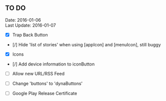 ## TO DO ##
Date: 2016-01-06<br>
Last Update: 2016-01-07

- [x] Trap Back Button
- [/] Hide 'list of stories' when using [appIcon] and [menuIcon], still buggy
- [X] Icons
- [/] Add device information to iconButton
- [ ] Allow new URL/RSS Feed
- [ ] Change 'buttons' to 'dynaButtons'
- [ ] Google Play Release Certificate

